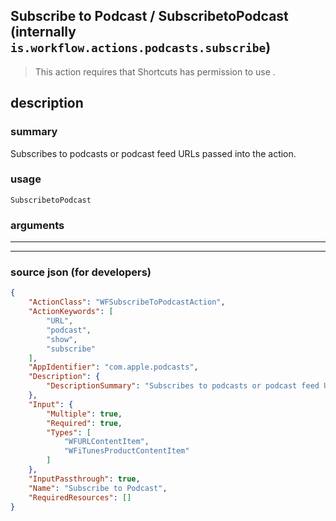 
## Subscribe to Podcast / SubscribetoPodcast (internally `is.workflow.actions.podcasts.subscribe`)

> This action requires that Shortcuts has permission to use .


## description

### summary

Subscribes to podcasts or podcast feed URLs passed into the action.


### usage
```
SubscribetoPodcast 
```

### arguments

---



---

### source json (for developers)

```json
{
	"ActionClass": "WFSubscribeToPodcastAction",
	"ActionKeywords": [
		"URL",
		"podcast",
		"show",
		"subscribe"
	],
	"AppIdentifier": "com.apple.podcasts",
	"Description": {
		"DescriptionSummary": "Subscribes to podcasts or podcast feed URLs passed into the action."
	},
	"Input": {
		"Multiple": true,
		"Required": true,
		"Types": [
			"WFURLContentItem",
			"WFiTunesProductContentItem"
		]
	},
	"InputPassthrough": true,
	"Name": "Subscribe to Podcast",
	"RequiredResources": []
}
```

